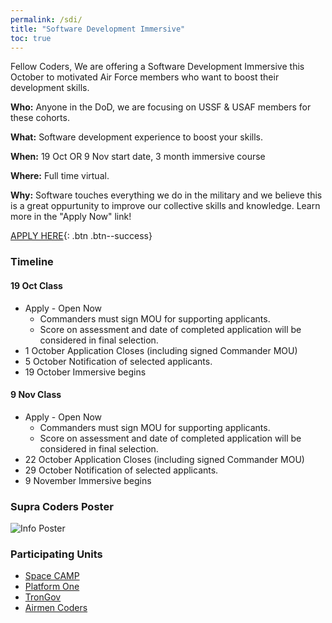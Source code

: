 ```yaml
---
permalink: /sdi/
title: "Software Development Immersive"
toc: true
---
```

  


Fellow Coders,
We are offering a Software Development Immersive this October to motivated Air Force members who want to boost their development skills. 

**Who:** Anyone in the DoD, we are focusing on USSF & USAF members for these cohorts.  

**What:** Software development experience to boost your skills.

**When:** 19 Oct OR 9 Nov start date, 3 month immersive course

**Where:** Full time virtual.  

**Why:** Software touches everything we do in the military and we believe this is a great oppurtunity to improve our collective skills and knowledge. Learn more in the "Apply Now" link!  

[APPLY HERE](https://auth.galvanize.com/register?uid=785290cba96b236082){: .btn .btn--success}  



### Timeline
#### 19 Oct Class
* Apply - Open Now
  - Commanders must sign MOU for supporting applicants. 
  - Score on assessment and date of completed application will be considered in final selection.
* 1 October Application Closes (including signed Commander MOU)
* 5 October Notification of selected applicants.
* 19 October Immersive begins

#### 9 Nov Class
* Apply - Open Now
  - Commanders must sign MOU for supporting applicants. 
  - Score on assessment and date of completed application will be considered in final selection.
* 22 October Application Closes (including signed Commander MOU)
* 29 October Notification of selected applicants.
* 9 November Immersive begins

### Supra Coders Poster
 ![Info Poster](/assets/images/19Oct9NovSDI.PNG)


### Participating Units
* [Space CAMP](https://software.af.mil/softwarefactory/spacecamp/)
* [Platform One](https://software.af.mil/team/platformone/)
* [TronGov](https://tronaf.dev)
* [Airmen Coders](https://airmencoders.us)
    